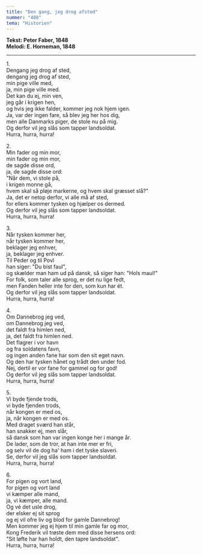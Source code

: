 ```yaml
---
title: "Den gang, jeg drog afsted"
nummer: "488"
tema: "Historien"
---
```

**Tekst: Peter Faber, 1848** <br>
**Melodi: E. Horneman, 1848** <br>

***

1\.\
Dengang jeg drog af sted,<br>
dengang jeg drog af sted,<br>
min pige ville med,<br>
ja, min pige ville med.<br>
Det kan du ej, min ven,<br>
jeg går i krigen hen,<br>
og hvis jeg ikke falder, kommer jeg nok hjem igen.<br>
Ja, var der ingen fare, så blev jeg her hos dig,<br>
men alle Danmarks piger, de stole nu på mig.<br>
Og derfor vil jeg slås som tapper landsoldat.<br>
Hurra, hurra, hurra!<br>

2\.\
Min fader og min mor,<br>
min fader og min mor,<br>
de sagde disse ord,<br>
ja, de sagde disse ord:<br>
"Når dem, vi stole på,<br>
i krigen monne gå,<br>
hvem skal så pløje markerne, og hvem skal græsset slå?"<br>
Ja, det er netop derfor, vi alle må af sted,<br>
for ellers kommer tysken og hjælper os dermed.<br>
Og derfor vil jeg slås som tapper landsoldat.<br>
Hurra, hurra, hurra!<br>

3\.\
Når tysken kommer her,<br>
når tysken kommer her,<br>
beklager jeg enhver,<br>
ja, beklager jeg enhver.<br>
Til Peder og til Povl<br>
han siger: "Du bist faul",<br>
og skælder man ham ud på dansk, så siger han: "Hols maul!"<br>
For folk, som taler alle sprog, er det nu lige fedt,<br>
men Fanden heller inte for den, som kun har ét.<br>
Og derfor vil jeg slås som tapper landsoldat.<br>
Hurra, hurra, hurra!<br>

4\.\
Om Dannebrog jeg ved,<br>
om Dannebrog jeg ved,<br>
det faldt fra himlen ned,<br>
ja, det faldt fra himlen ned.<br>
Det flagrer i vor havn<br>
og fra soldatens favn,<br>
og ingen anden fane har som den sit eget navn.<br>
Og den har tysken hånet og trådt den under fod.<br>
Nej, dertil er vor fane for gammel og for god!<br>
Og derfor vil jeg slås som tapper landsoldat.<br>
Hurra, hurra, hurra!<br>

5\.\
Vi byde fjende trods,<br>
vi byde fjenden trods,<br>
når kongen er med os,<br>
ja, når kongen er med os.<br>
Med draget sværd han står,<br>
han snakker ej, men slår,<br>
så dansk som han var ingen konge her i mange år.<br>
De lader, som de tror, at han inte mer er fri,<br>
og selv vil de dog ha' ham i det tyske slaveri.<br>
Se, derfor vil jeg slås som tapper landsoldat.<br>
Hurra, hurra, hurra!<br>

6\.\
For pigen og vort land,<br>
for pigen og vort land<br>
vi kæmper alle mand,<br>
ja, vi kæmper, alle mand.<br>
Og vé det usle drog,<br>
der elsker ej sit sprog<br>
og ej vil ofre liv og blod for gamle Dannebrog!<br>
Men kommer jeg ej hjem til min gamle far og mor,<br>
Kong Frederik vil trøste dem med disse hersens ord:<br>
"Sit løfte har han holdt, den tapre landsoldat".<br>
Hurra, hurra, hurra!<br>
